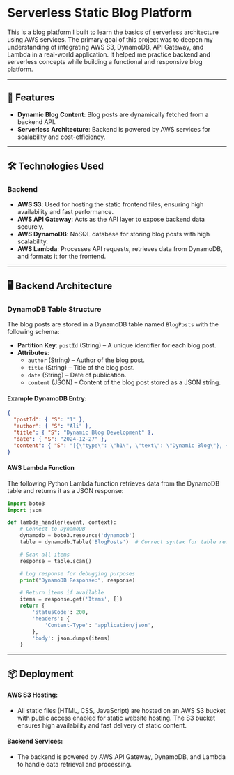 # Serverless Static Blog Platform

This is a blog platform I built to learn the basics of serverless architecture using AWS services. The primary goal of this project was to deepen my understanding of integrating AWS S3, DynamoDB, API Gateway, and Lambda in a real-world application. It helped me practice backend and serverless concepts while building a functional and responsive blog platform.

---

## 🚀 Features

- **Dynamic Blog Content**: Blog posts are dynamically fetched from a backend API.
- **Serverless Architecture**: Backend is powered by AWS services for scalability and cost-efficiency.

---

## 🛠️ Technologies Used

### Backend
- **AWS S3**: Used for hosting the static frontend files, ensuring high availability and fast performance.
- **AWS API Gateway**: Acts as the API layer to expose backend data securely.
- **AWS DynamoDB**: NoSQL database for storing blog posts with high scalability.
- **AWS Lambda**: Processes API requests, retrieves data from DynamoDB, and formats it for the frontend.

---

## 🖥️ Backend Architecture

### DynamoDB Table Structure
The blog posts are stored in a DynamoDB table named `BlogPosts` with the following schema:
- **Partition Key**: `postId` (String) – A unique identifier for each blog post.
- **Attributes**:
  - `author` (String) – Author of the blog post.
  - `title` (String) – Title of the blog post.
  - `date` (String) – Date of publication.
  - `content` (JSON) – Content of the blog post stored as a JSON string.

#### Example DynamoDB Entry:
```json
{
  "postId": { "S": "1" },
  "author": { "S": "Ali" },
  "title": { "S": "Dynamic Blog Development" },
  "date": { "S": "2024-12-27" },
  "content": { "S": "[{\"type\": \"h1\", \"text\": \"Dynamic Blog\"}, {\"type\": \"p\", \"text\": \"This is a dynamic blog post.\"}]" }
}
```
#### AWS Lambda Function
The following Python Lambda function retrieves data from the DynamoDB table and returns it as a JSON response:

```python
import boto3
import json

def lambda_handler(event, context):
    # Connect to DynamoDB
    dynamodb = boto3.resource('dynamodb')
    table = dynamodb.Table('BlogPosts')  # Correct syntax for table reference

    # Scan all items
    response = table.scan()

    # Log response for debugging purposes
    print("DynamoDB Response:", response)

    # Return items if available
    items = response.get('Items', [])
    return {
        'statusCode': 200,
        'headers': {
            'Content-Type': 'application/json',
        },
        'body': json.dumps(items)
    }
```
---
## 📦 Deployment

#### AWS S3 Hosting:
- All static files (HTML, CSS, JavaScript) are hosted on an AWS S3 bucket with public access enabled for static website hosting.
The S3 bucket ensures high availability and fast delivery of static content.

#### Backend Services:
- The backend is powered by AWS API Gateway, DynamoDB, and Lambda to handle data retrieval and processing.
